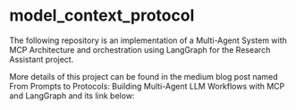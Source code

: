 # model_context_protocol
The following repository is an implementation of a Multi-Agent System with MCP Architecture and orchestration using LangGraph for the Research Assistant project.

More details of this project can be found in the medium blog post named From Prompts to Protocols: Building Multi-Agent LLM Workflows with MCP and LangGraph and its link below:


